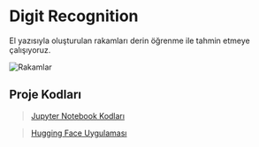 # Digit Recognition
El yazısıyla oluşturulan rakamları derin öğrenme ile tahmin etmeye çalışıyoruz.

![Rakamlar](https://www.onceokuloncesi.com/imagehosting/5049f61e2991049.jpg)

## Proje Kodları

> [Jupyter Notebook Kodları](digit-recognizer-with-deep-learning.ipynb)

> [Hugging Face Uygulaması](https://huggingface.co/spaces/abdullatifkaban/Digit_Recognition)

